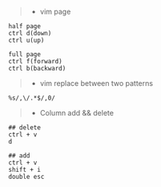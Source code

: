 > * vim page
```vim
half page
ctrl d(down)
ctrl u(up)

full page
ctrl f(forward)
ctrl b(backward)
```

> * vim replace between two patterns
```vim
%s/,\/.*$/,0/
```

> * Column add && delete
```vim
## delete
ctrl + v
d

## add
ctrl + v
shift + i
double esc
```
